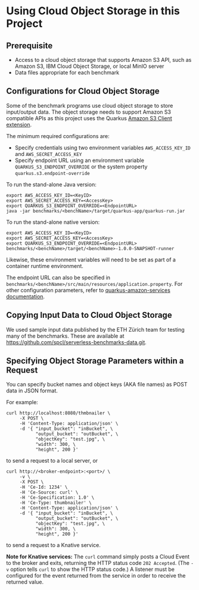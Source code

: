 # Using Cloud Object Storage in this Project

## Prerequisite

* Access to a cloud object storage that supports Amazon S3 API, such as Amazon S3,
IBM Cloud Object Storage, or local MinIO server
* Data files appropriate for each benchmark


## Configurations for Cloud Object Storage

Some of the benchmark programs use cloud object storage to store input/output data.
The object storage needs to support Amazon S3 compatible APIs as this project uses the Quarkus
[Amazon S3 Client extension](https://quarkiverse.github.io/quarkiverse-docs/quarkus-amazon-services/dev/amazon-s3.html).

The minimum required configurations are:
* Specify credentials using two environment variables `AWS_ACCESS_KEY_ID` and `AWS_SECRET_ACCESS_KEY`
* Specify endpoint URL using an environment variable `QUARKUS_S3_ENDPOINT_OVERRIDE` or
  the system property `quarkus.s3.endpoint-override`

To run the stand-alone Java version:
```shell
export AWS_ACCESS_KEY_ID=<KeyID>
export AWS_SECRET_ACCESS_KEY=<AccessKey>
export QUARKUS_S3_ENDPOINT_OVERRIDE=<EndpointURL>
java -jar benchmarks/<benchName>/target/quarkus-app/quarkus-run.jar
```

To run the stand-alone native version:
```shell
export AWS_ACCESS_KEY_ID=<KeyID>
export AWS_SECRET_ACCESS_KEY=<AccessKey>
export QUARKUS_S3_ENDPOINT_OVERRIDE=<EndpointURL>
benchmarks/<benchName>/target/<benchName>-1.0.0-SNAPSHOT-runner
```

Likewise, these environment variables will need to be set as part of a container runtime environment.

The endpoint URL can also be specified in
`benchmarks/<benchName>/src/main/resources/application.property`.
For other configuration parameters, refer to
[quarkus-amazon-services documentation](https://quarkiverse.github.io/quarkiverse-docs/quarkus-amazon-services/dev/amazon-s3.html#_configuring_s3_clients).


## Copying Input Data to Cloud Object Storage

We used sample input data published by the ETH Z&uuml;rich team for testing many of the benchmarks.
These are available at https://github.com/spcl/serverless-benchmarks-data.git.


## Specifying Object Storage Parameters within a Request

You can specify bucket names and object keys (AKA file names) as POST data in JSON format.

For example:
```shell
curl http://localhost:8080/thmbnailer \
     -X POST \
     -H 'Content-Type: application/json' \
     -d '{ "input_bucket": "inBucket", \
           "output_bucket": "outBucket", \
           "objectKey": "test.jpg", \
           "width": 300, \
           "height", 200 }'
```
to send a request to a local server, or

```shell
curl http://<broker-endpoint>:<port>/ \
     -v \
     -X POST \
     -H 'Ce-Id: 1234' \
     -H 'Ce-Source: curl' \
     -H 'Ce-Specification: 1.0' \
     -H 'Ce-Type: thumbnailer' \
     -H 'Content-Type: application/json' \
     -d '{ "input_bucket": "inBucket", \
           "output_bucket": "outBucket", \
           "objectKey": "test.jpg", \
           "width": 300, \
           "height", 200 }'
```
to send a request to a Knative service.

**Note for Knative services:** The `curl` command simply posts a Cloud Event to the broker and exits,
returning the HTTP status code `202 Accepted`.
(The `-v` option tells `curl` to show the HTTP status code.)
A listener must be configured for the event returned
from the service in order to receive the returned value.

